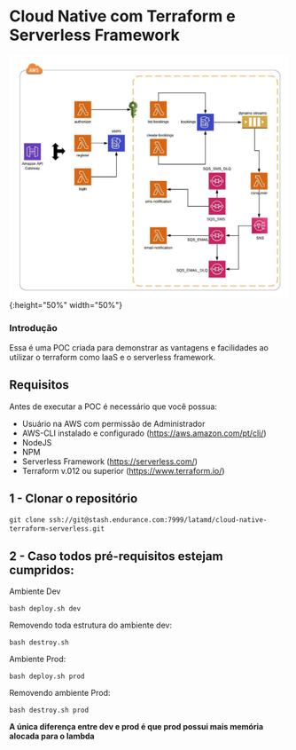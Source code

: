 # Cloud Native com Terraform e Serverless Framework


![AWS-DIAGRAM](aws-diagram.jpeg){:height="50%" width="50%"}


### Introdução

Essa é uma POC criada para demonstrar as vantagens e facilidades ao utilizar o terraform como IaaS e o serverless framework.

## Requisitos 

Antes de executar a POC é necessário que você possua:


- Usuário na AWS com permissão de Administrador
- AWS-CLI instalado e configurado (https://aws.amazon.com/pt/cli/)
- NodeJS 
- NPM 
- Serverless Framework (https://serverless.com/)
- Terraform v.012 ou superior (https://www.terraform.io/)

## 1 - Clonar o repositório

``` 
git clone ssh://git@stash.endurance.com:7999/latamd/cloud-native-terraform-serverless.git
```


## 2 - Caso todos pré-requisitos estejam cumpridos:

Ambiente Dev

```command
bash deploy.sh dev
```

Removendo toda estrutura do ambiente dev:

```super_user
bash destroy.sh
```

Ambiente Prod:

```custom_prefix(mysql>)
bash deploy.sh prod
```

Removendo ambiente Prod: 

```custom_prefix(mysql>)
bash destroy.sh prod
``` 
**A única diferença entre dev e prod é que prod possui mais memória alocada para o lambda**